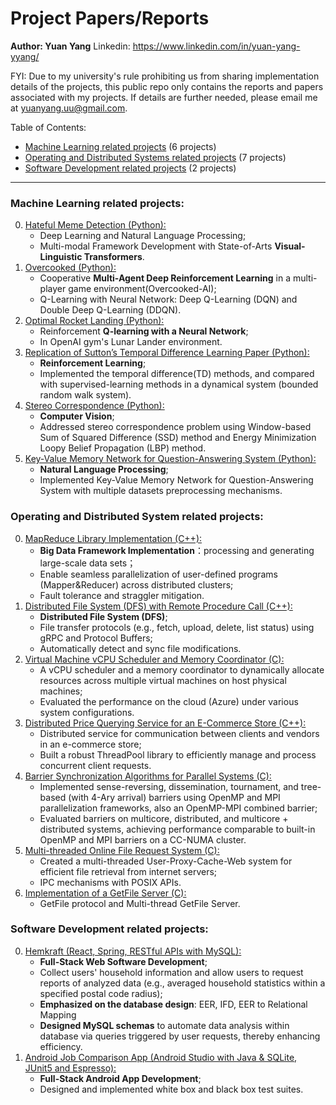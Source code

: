 # Project Papers/Reports
**Author: Yuan Yang**
Linkedin: https://www.linkedin.com/in/yuan-yang-yyang/

FYI: Due to my university's rule prohibiting us from sharing implementation details of the projects, this public repo only contains the reports and papers associated with my projects. If details are further needed, please email me at yuanyang.uu@gmail.com.

Table of Contents:
- [Machine Learning related projects](#machine-learning-related-projects) (6 projects)
- [Operating and Distributed Systems related projects](#operating-and-distributed-system-related-projects) (7 projects)
- [Software Development related projects](#software-development-related-projects) (2 projects)

---

### Machine Learning related projects: 
0. [Hateful Meme Detection (Python):](Machine_Learning_related_projects/0MultimodalLearningwithTransformers_HatefulMemeDetection.pdf)
    - Deep Learning and Natural Language Processing;
    - Multi-modal Framework Development with State-of-Arts **Visual-Linguistic Transformers**.
1. [Overcooked (Python):](Machine_Learning_related_projects/1CooperativeMultiAgentDeepReinforcementLearning_Overcooked.pdf)
    - Cooperative **Multi-Agent Deep Reinforcement Learning** in a multi-player game environment(Overcooked-AI);
    - Q-Learning with Neural Network: Deep Q-Learning (DQN) and Double Deep Q-Learning (DDQN).
2. [Optimal Rocket Landing (Python):](Machine_Learning_related_projects/2QLearningwithDeepNeuralNetwork_OptimalRocketLanding.pdf)
    - Reinforcement **Q-learning with a Neural Network**;
    - In OpenAI gym's Lunar Lander environment.
3. [Replication of Sutton’s Temporal Difference Learning Paper (Python):](Machine_Learning_related_projects/3ReinforcementLearning_ReplicationofSuttonTemporalDifferenceLearningPaper.pdf)
    - **Reinforcement Learning**;
    - Implemented the temporal difference(TD) methods, and compared with supervised-learning methods in a dynamical system (bounded random walk system).
4. [Stereo Correspondence (Python):](Machine_Learning_related_projects/4ComputerVision_StereoCorrespondence.pdf)
    - **Computer Vision**;
    - Addressed stereo correspondence problem using Window-based Sum of Squared Difference (SSD) method and Energy Minimization Loopy Belief Propagation (LBP) method.
5. [Key-Value Memory Network for Question-Answering System (Python):](Machine_Learning_related_projects/5NLP_project_key_value_memory_network.ipynb)
    - **Natural Language Processing**;
    - Implemented Key-Value Memory Network for Question-Answering System with multiple datasets preprocessing mechanisms.

### Operating and Distributed System related projects:
0. [MapReduce Library Implementation (C++):](Operating_and_Distributed_System_related_projects/0MapReduceLibraryImplementation.md)
    - **Big Data Framework Implementation**：processing and generating large-scale data sets；
    - Enable seamless parallelization of user-defined programs (Mapper&Reducer) across distributed clusters;
    - Fault tolerance and straggler mitigation.
1. [Distributed File System (DFS) with Remote Procedure Call (C++):](Operating_and_Distributed_System_related_projects/1DistributedFileSystemDevelopmentWithRPC.pdf)
    - **Distributed File System (DFS)**;
    - File transfer protocols (e.g., fetch, upload, delete, list status) using gRPC and Protocol Buffers;
    - Automatically detect and sync file modifications.
2. [Virtual Machine vCPU Scheduler and Memory Coordinator (C):](Operating_and_Distributed_System_related_projects/2VirtualMachineCPUSchedulerAndMemoryCoordinator.md)
    - A vCPU scheduler and a memory coordinator to dynamically allocate resources across multiple virtual machines on host physical machines;
    - Evaluated the performance on the cloud (Azure) under various system configurations. 
3. [Distributed Price Querying Service for an E-Commerce Store (C++):](Operating_and_Distributed_System_related_projects/3DistributedPriceQueryingServiceForAnECommerceStore.txt)
    - Distributed service for communication between clients and vendors in an e-commerce store;
    - Built a robust ThreadPool library to efficiently manage and process concurrent client requests.
4. [Barrier Synchronization Algorithms for Parallel Systems (C):](Operating_and_Distributed_System_related_projects/4BarrierSynchronizationAlgorithmsForParallelSystems.pdf)
    - Implemented sense-reversing, dissemination, tournament, and tree-based (with 4-Ary arrival) barriers using OpenMP and MPI parallelization frameworks, also an OpenMP-MPI combined barrier;
    - Evaluated barriers on multicore, distributed, and multicore + distributed systems, achieving performance comparable to built-in OpenMP and MPI barriers on a CC-NUMA cluster.
5. [Multi-threaded Online File Request System (C):](Operating_and_Distributed_System_related_projects/5MultiThreadedOnlineFileRequestSystem.pdf)
    - Created a multi-threaded User-Proxy-Cache-Web system for efficient file retrieval from internet servers;
    - IPC mechanisms with POSIX APIs.
6. [Implementation of a GetFile Server (C):](Operating_and_Distributed_System_related_projects/6ImplementationOfGetFileServer.pdf)
    - GetFile protocol and Multi-thread GetFile Server.

### Software Development related projects:
0. [Hemkraft (React, Spring, RESTful APIs with MySQL):](Software_Development_related_projects/0FullStackSoftwareDevelopment_Hemkraft) 
    - **Full-Stack Web Software Development**;
    - Collect users' household information and allow users to request reports of analyzed data (e.g., averaged household statistics within a specified postal code radius);
    - **Emphasized on the database design**: EER, IFD, EER to Relational Mapping
    - **Designed MySQL schemas** to automate data analysis within database via queries triggered by user requests, thereby enhancing efficiency.
1. [Android Job Comparison App (Android Studio with Java & SQLite, JUnit5 and Espresso):](Software_Development_related_projects/1AndroidAppDevelopment_JobComparison)
    - **Full-Stack Android App Development**;
    - Designed and implemented white box and black box test suites.



